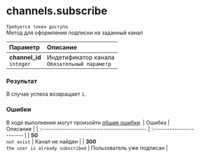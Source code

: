 # channels.subscribe
`Требуется токен доступа`  
Метод для оформления подписки на заданный канал

| Параметр                      | Описание                                          |
| :---------------------------- | :------------------------------------------------ |
| **channel_id**<br />`integer` | Индетификатор канала<br />`Обязательный параметр` |

### Результат
В случае успеха возвращает `1`.

### Ошибки
В ходе выполнения могут произойти [общие ошибки]().
| Ошибка                                        | Описание                  |
| :-------------------------------------------- | :------------------------ |
| **50**<br />`not exist`                       | Канал не найден           |
| **300**<br />`the user is already subscribed` | Пользователь уже подписан |